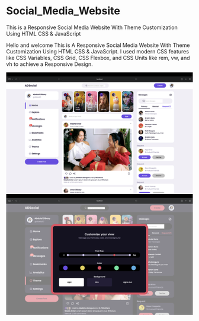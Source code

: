 # Social_Media_Website
This is a Responsive Social Media Website With Theme Customization Using HTML CSS &amp; JavaScript

Hello and welcome This is A Responsive Social Media Website With Theme Customization Using HTML CSS & JavaScript. I used modern CSS features like CSS Variables, CSS Grid, CSS Flexbox, and CSS Units like rem, vw, and vh to achieve a Responsive Design.

![Screenshot](./images/home.png)
![Screenshot](./images/themeChange.png)

